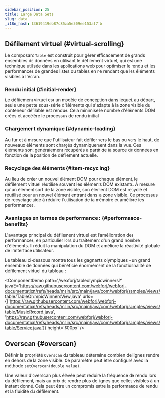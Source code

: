 ```yaml
---
sidebar_position: 25
title: Large Data Sets
slug: data
_i18n_hash: 83619419eb87c85aa5e309ee153af7fb
---
```

## Défilement virtuel {#virtual-scrolling}

Le composant `Table` est construit pour gérer efficacement de grands ensembles de données en utilisant le défilement virtuel, qui est une technique utilisée dans les applications web pour optimiser le rendu et les performances de grandes listes ou tables en ne rendant que les éléments visibles à l'écran.

### Rendu initial {#initial-render}

Le défilement virtuel est un modèle de conception dans lequel, au départ, seule une petite sous-série d'éléments qui s'adapte à la zone visible du conteneur défilable est rendue. Cela minimise le nombre d'éléments DOM créés et accélère le processus de rendu initial.

### Chargement dynamique {#dynamic-loading}
Au fur et à mesure que l'utilisateur fait défiler vers le bas ou vers le haut, de nouveaux éléments sont chargés dynamiquement dans la vue. Ces éléments sont généralement récupérés à partir de la source de données en fonction de la position de défilement actuelle.

### Recyclage des éléments {#item-recycling}
Au lieu de créer un nouvel élément DOM pour chaque élément, le défilement virtuel réutilise souvent les éléments DOM existants. À mesure qu'un élément sort de la zone visible, son élément DOM est recyclé et réutilisé pour un nouvel élément entrant dans la zone visible. Ce processus de recyclage aide à réduire l'utilisation de la mémoire et améliore les performances.

### Avantages en termes de performance : {#performance-benefits}

L'avantage principal du défilement virtuel est l'amélioration des performances, en particulier lors du traitement d'un grand nombre d'éléments. Il réduit la manipulation du DOM et améliore la réactivité globale de l'interface utilisateur.

Le tableau ci-dessous montre tous les gagnants olympiques - un grand ensemble de données qui bénéficie énormément de la fonctionnalité de défilement virtuel du tableau :

<ComponentDemo
path='/webforj/tableolympicwinners?' 
javaE='https://raw.githubusercontent.com/webforj/webforj-documentation/refs/heads/main/src/main/java/com/webforj/samples/views/table/TableOlympicWinnersView.java'
urls={['https://raw.githubusercontent.com/webforj/webforj-documentation/refs/heads/main/src/main/java/com/webforj/samples/views/table/MusicRecord.java', 
'https://raw.githubusercontent.com/webforj/webforj-documentation/refs/heads/main/src/main/java/com/webforj/samples/views/table/Service.java']}
height='600px'
/>

## Overscan {#overscan}

Définir la propriété `Overscan` du tableau détermine combien de lignes rendre en dehors de la zone visible. Ce paramètre peut être configuré avec la méthode `setOverscan(double value)`.

Une valeur d'overscan plus élevée peut réduire la fréquence de rendu lors du défilement, mais au prix de rendre plus de lignes que celles visibles à un instant donné. Cela peut être un compromis entre la performance de rendu et la fluidité du défilement.
